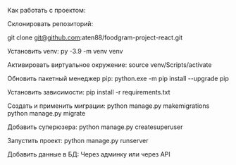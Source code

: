 Как работать с проектом:

Склонировать репозиторий:

git clone git@github.com:aten88/foodgram-project-react.git

Установить venv:
py -3.9 -m venv venv

Активировать виртуальное окружение:
source venv/Scripts/activate

Обновить пакетный менеджер pip:
python.exe -m pip install --upgrade pip

Установить зависимости:
pip install -r requirements.txt

Создать и применить миграции:
python manage.py makemigrations
python manage.py migrate

Добавить суперюзера:
python manage.py createsuperuser

Запустить проект:
python manage.py runserver

Добавить данные в БД:
Через админку или через API